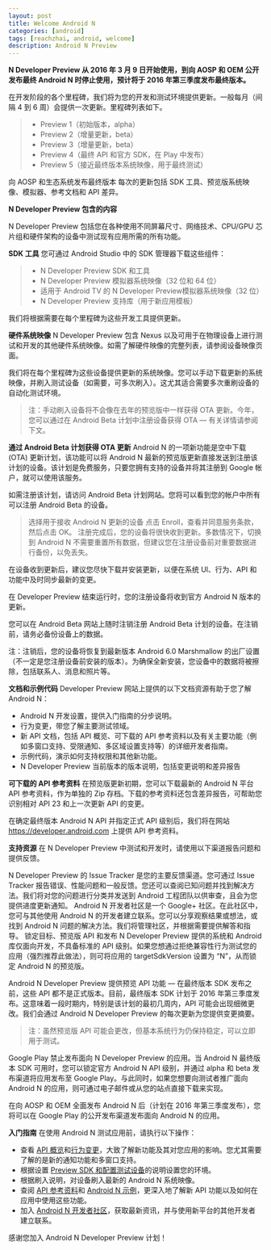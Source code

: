```yaml
---
layout: post
title: Welcome Android N
categories: [android]
tags: [reachzhai, android, welcome]
description: Android N Preview 
---
```


**N Developer Preview 从 2016 年 3 月 9 日开始使用，到向 AOSP 和 OEM 公开发布最终 Android N 时停止使用，预计将于 2016 年第三季度发布最终版本。**

在开发阶段的各个里程碑，我们将为您的开发和测试环境提供更新。一般每月（间隔 4 到 6 周）会提供一次更新。里程碑列表如下。

>  - Preview 1（初始版本，alpha） 
>  - Preview 2（增量更新，beta）
>  - Preview 3（增量更新，beta）
>  - Preview 4（最终 API 和官方 SDK，在 Play 中发布）
>  - Preview 5（接近最终版本系统映像，用于最终测试）

向 AOSP 和生态系统发布最终版本
每次的更新包括 SDK 工具、预览版系统映像、模拟器、参考文档和 API 差异。

**N Developer Preview 包含的内容**

N Developer Preview 包括您在各种使用不同屏幕尺寸、网络技术、CPU/GPU 芯片组和硬件架构的设备中测试现有应用所需的所有功能。

**SDK 工具**
您可通过 Android Studio 中的 SDK 管理器下载这些组件：

> - N Developer Preview SDK 和工具
> - N Developer Preview 模拟器系统映像（32 位和 64 位）
> - 适用于 Android TV 的 N Developer Preview模拟器系统映像（32 位）
> - N Developer Preview 支持库（用于新应用模板）

我们将根据需要在每个里程碑为这些开发工具提供更新。

**硬件系统映像**
N Developer Preview 包含 Nexus 以及可用于在物理设备上进行测试和开发的其他硬件系统映像。如需了解硬件映像的完整列表，请参阅设备映像页面。

我们将在每个里程碑为这些设备提供更新的系统映像。您可以手动下载更新的系统映像，并刷入测试设备（如需要，可多次刷入）。这尤其适合需要多次重刷设备的自动化测试环境。

> 注：手动刷入设备将不会像在去年的预览版中一样获得 OTA 更新。今年，您可以通过在 Android Beta 计划中注册设备获得 OTA —
> 有关详情请参阅下文。

**通过 Android Beta 计划获得 OTA 更新**
Android N 的一项新功能是空中下载 (OTA) 更新计划，该功能可以将 Android N 最新的预览版更新直接发送到注册该计划的设备。该计划是免费服务，只要您拥有支持的设备并将其注册到 Google 帐户，就可以使用该服务。

如需注册该计划，请访问 Android Beta 计划网站。您将可以看到您的帐户中所有可以注册 Android Beta 的设备。

> 选择用于接收 Android N 更新的设备 点击 Enroll，查看并同意服务条款，然后点击 OK。
> 注册完成后，您的设备将很快收到更新。多数情况下，切换到 Android N
> 不需要重置所有数据，但建议您在注册设备前对重要数据进行备份，以免丢失。

在设备收到更新后，建议您尽快下载并安装更新，以便在系统 UI、行为、API 和功能中及时同步最新的变更。

在 Developer Preview 结束运行时，您的注册设备将收到官方 Android N 版本的更新。

您可以在 Android Beta 网站上随时注销注册 Android Beta 计划的设备。在注销前，请务必备份设备上的数据。

注：注销后，您的设备将恢复到最新版本 Android 6.0 Marshmallow 的出厂设置（不一定是您注册设备前安装的版本）。为确保全新安装，您设备中的数据将被擦除，包括联系人、消息和照片等。

**文档和示例代码**
Developer Preview 网站上提供的以下文档资源有助于您了解 Android N：

- Android N 开发设置，提供入门指南的分步说明。
- 行为变更，带您了解主要测试领域。
- 新 API 文档，包括 API 概览、可下载的 API 参考资料以及有关主要功能（例如多窗口支持、受限通知、多区域设置支持等）的详细开发者指南。
- 示例代码，演示如何支持权限和其他新功能。
- N Developer Preview 当前版本的版本说明，包括变更说明和差异报告

**可下载的 API 参考资料**
在预览版更新初期，您可以下载最新的 Android N 平台 API 参考资料，作为单独的 Zip 存档。下载的参考资料还包含差异报告，可帮助您识别相对 API 23 和上一次更新 API 的变更。

在确定最终版本 Android N API 并指定正式 API 级别后，我们将在网站 https://developer.android.com 上提供 API 参考资料。

**支持资源**
在 N Developer Preview 中测试和开发时，请使用以下渠道报告问题和提供反馈。

N Developer Preview 的 Issue Tracker 是您的主要反馈渠道。您可通过 Issue Tracker 报告错误、性能问题和一般反馈。您还可以查阅已知问题并找到解决方法。我们将对您的问题进行分类并发送到 Android 工程团队以供审查，且会为您提供进度更新通知。
Android N 开发者社区是一个 Google+ 社区。在此社区中，您可与其他使用 Android N 的开发者建立联系。您可以分享观察结果或想法，或找到 Android N 问题的解决方法。我们将管理社区，并根据需要提供解答和指导。
锁定目标、预览版 API 和发布
N Developer Preview 提供的系统和 Android 库仅面向开发，不具备标准的 API 级别。如果您想通过拒绝兼容性行为测试您的应用（强烈推荐此做法），则可将应用的 targetSdkVersion 设置为 “N”，从而锁定 Android N 的预览版。

Android N Developer Preview 提供预览 API 功能 — 在最终版本 SDK 发布之前，这些 API 都不是正式版本。目前，最终版本 SDK 计划于 2016 年第三季度发布。这意味着一段时期内，特别是该计划的最初几周内，API 可能会出现细微更改。我们会通过 Android N Developer Preview 的每次更新为您提供变更摘要。

> 注：虽然预览版 API 可能会更改，但基本系统行为仍保持稳定，可以立即用于测试。

Google Play 禁止发布面向 N Developer Preview 的应用。当 Android N 最终版本 SDK 可用时，您可以锁定官方 Android N API 级别，并通过 alpha 和 beta 发布渠道将应用发布至 Google Play。与此同时，如果您想要向测试者推广面向 Android N 的应用，则可通过电子邮件或从您的站点直接下载来实现。

在向 AOSP 和 OEM 全面发布 Android N 后（计划在 2016 年第三季度发布），您将可以在 Google Play 的公开发布渠道发布面向 Android N 的应用。

**入门指南**
在使用 Android N 测试应用前，请执行以下操作：

- 查看 [API 概览](https://developer.android.com/preview/api-overview.html)和[行为变更](https://developer.android.com/preview/behavior-changes.html)，大致了解新功能及其对您应用的影响。您尤其需要了解的是新的通知功能和多窗口支持。
- 根据设置 [Preview SDK 和配置测试设备](https://developer.android.com/preview/setup-sdk.html)的说明设置您的环境。
- 根据刷入说明，对设备刷入最新的 Android N 系统映像。
- 查阅 [API 参考资料](https://developer.android.com/preview/setup-sdk.html#docs-dl)和 [Android N 示例](https://developer.android.com/preview/samples.html)，更深入地了解新 API 功能以及如何在应用中使用这些功能。
- 加入 [Android N 开发者社区](https://plus.google.com/communities/103655397235276743411)，获取最新资讯，并与使用新平台的其他开发者建立联系。

感谢您加入 Android N Developer Preview 计划！

